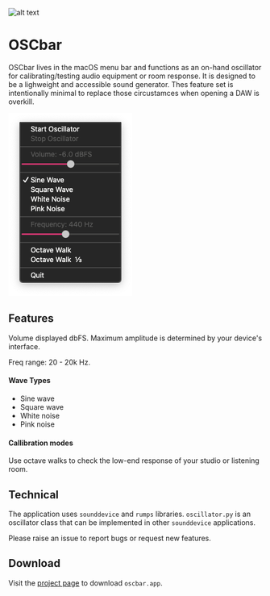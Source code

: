 ![alt text](https://github.com/cmohnacs/oscbar/blob/main/media/oscbar_icon.png?raw=true)

# OSCbar
OSCbar lives in the macOS menu bar and functions as an on-hand oscillator for calibrating/testing audio equipment or room response.  It is designed to be a lighweight and accessible sound generator.  Thes feature set is intentionally minimal to replace those circustamces when opening a DAW is overkill.

![alt text](https://github.com/cmohnacs/oscbar/blob/main/media/appview.png?raw=true)

## Features
Volume displayed dbFS.  Maximum amplitude is determined by your device's interface.

Freq range: 20 - 20k Hz.

#### Wave Types
- Sine wave
- Square wave
- White noise
- Pink noise

#### Callibration modes
Use octave walks to check the low-end response of your studio or listening room.

## Technical
The application uses ```sounddevice``` and ```rumps``` libraries.  ```oscillator.py``` is an oscillator class that can be implemented in other ```sounddevice``` applications.  

Please raise an issue to report bugs or request new features.

## Download
Visit the [project page](https://cmohnacs.github.io/oscbar/) to download ```oscbar.app```.

